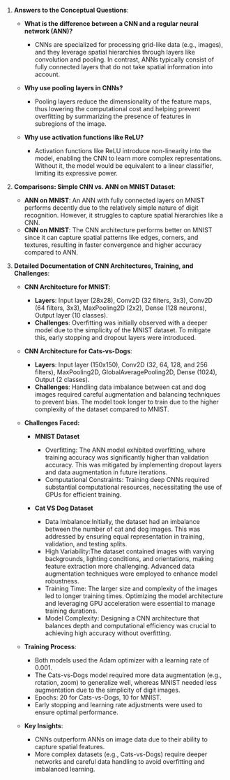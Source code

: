 1. **Answers to the Conceptual Questions**:
   - **What is the difference between a CNN and a regular neural network (ANN)?**
     - CNNs are specialized for processing grid-like data (e.g., images), and they leverage spatial hierarchies through layers like convolution and pooling. In contrast, ANNs typically consist of fully connected layers that do not take spatial information into account.
   
   - **Why use pooling layers in CNNs?**
     - Pooling layers reduce the dimensionality of the feature maps, thus lowering the computational cost and helping prevent overfitting by summarizing the presence of features in subregions of the image.
   
   - **Why use activation functions like ReLU?**
     - Activation functions like ReLU introduce non-linearity into the model, enabling the CNN to learn more complex representations. Without it, the model would be equivalent to a linear classifier, limiting its expressive power.

2. **Comparisons: Simple CNN vs. ANN on MNIST Dataset**:
   - **ANN on MNIST**: An ANN with fully connected layers on MNIST performs decently due to the relatively simple nature of digit recognition. However, it struggles to capture spatial hierarchies like a CNN.
   - **CNN on MNIST**: The CNN architecture performs better on MNIST since it can capture spatial patterns like edges, corners, and textures, resulting in faster convergence and higher accuracy compared to ANN.



3. **Detailed Documentation of CNN Architectures, Training, and Challenges**:

   - **CNN Architecture for MNIST**:
     - **Layers**: Input layer (28x28), Conv2D (32 filters, 3x3), Conv2D (64 filters, 3x3), MaxPooling2D (2x2), Dense (128 neurons), Output layer (10 classes).
     - **Challenges**: Overfitting was initially observed with a deeper model due to the simplicity of the MNIST dataset. To mitigate this, early stopping and dropout layers were introduced.
   
   - **CNN Architecture for Cats-vs-Dogs**:
     - **Layers**: Input layer (150x150), Conv2D (32, 64, 128, and 256 filters), MaxPooling2D, GlobalAveragePooling2D, Dense (1024), Output (2 classes).
     - **Challenges**: Handling data imbalance between cat and dog images required careful augmentation and balancing techniques to prevent bias. The model took longer to train due to the higher complexity of the dataset compared to MNIST.

   - **Challenges Faced:**

      - **MNIST Dataset**

        - Overfitting: The ANN model exhibited overfitting, where training accuracy was significantly higher than validation accuracy. This was mitigated by implementing dropout layers and data augmentation in future iterations.
        - Computational Constraints: Training deep CNNs required substantial computational resources, necessitating the use of GPUs for efficient training.

      - **Cat VS Dog Dataset**

         - Data Imbalance:Initially, the dataset had an imbalance between the number of cat and dog images. This was addressed by ensuring equal representation in training, validation, and testing splits.
        - High Variability:The dataset contained images with varying backgrounds, lighting conditions, and orientations, making feature extraction more challenging. Advanced data augmentation techniques were employed to enhance model robustness.
         - Training Time: The larger size and complexity of the images led to longer training times. Optimizing the model architecture and leveraging GPU acceleration were essential to manage training durations.
         - Model Complexity: Designing a CNN architecture that balances depth and computational efficiency was crucial to achieving high accuracy without overfitting.


   - **Training Process**:
     - Both models used the Adam optimizer with a learning rate of 0.001.
     - The Cats-vs-Dogs model required more data augmentation (e.g., rotation, zoom) to generalize well, whereas MNIST needed less augmentation due to the simplicity of digit images.
     - Epochs: 20 for Cats-vs-Dogs, 10 for MNIST.
     - Early stopping and learning rate adjustments were used to ensure optimal performance.

   - **Key Insights**:
     - CNNs outperform ANNs on image data due to their ability to capture spatial features.
     - More complex datasets (e.g., Cats-vs-Dogs) require deeper networks and careful data handling to avoid overfitting and imbalanced learning.